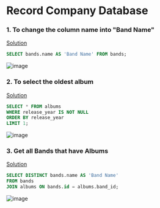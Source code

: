 # Record Company Database
### 1. To change the column name into "Band Name"
[Solution](https://github.com/sophiagracelydia/SQL/blob/main/Record%20Company/solutions/1.Change%20Column%20Name.sql)
```sql
SELECT bands.name AS 'Band Name' FROM bands;
```
![image](https://user-images.githubusercontent.com/52828894/151688848-26d3cf96-e7db-43c9-a946-78045f91c2d7.png)


### 2. To select the oldest album
[Solution](https://github.com/sophiagracelydia/SQL/blob/main/Record%20Company/solutions/2.%20Select%20Oldest%20Album.sql)
```sql
SELECT * FROM albums
WHERE release_year IS NOT NULL
ORDER BY release_year
LIMIT 1;
```
![image](https://user-images.githubusercontent.com/52828894/151689196-4e92e188-10d0-42e5-adcd-3e18f3d82fe9.png)


### 3. Get all Bands that have Albums
[Solution](https://github.com/sophiagracelydia/SQL/blob/main/Record%20Company/solutions/3.%20Get%20all%20bands%20that%20have%20albums.sql)
```sql
SELECT DISTINCT bands.name AS 'Band Name'
FROM bands
JOIN albums ON bands.id = albums.band_id;
```
![image](https://user-images.githubusercontent.com/52828894/151694436-96358715-87fd-4bbc-bae1-3878a80867b2.png)

